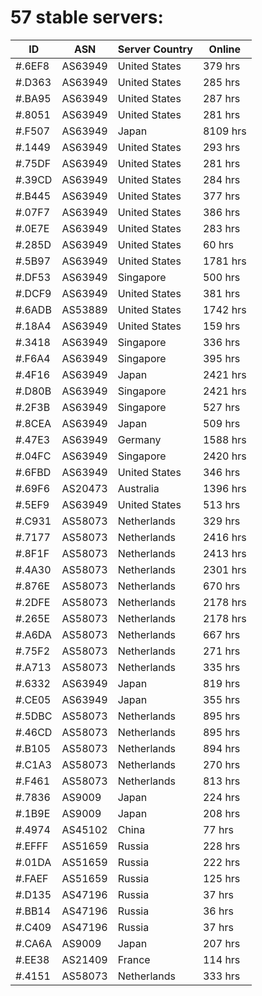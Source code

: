 # 57 stable servers:

| ID | ASN | Server Country | Online |
| ------ | ------ | ------ | ------ |
| #.6EF8 | AS63949 | United States | 379 hrs |
| #.D363 | AS63949 | United States | 285 hrs |
| #.BA95 | AS63949 | United States | 287 hrs |
| #.8051 | AS63949 | United States | 281 hrs |
| #.F507 | AS63949 | Japan | 8109 hrs |
| #.1449 | AS63949 | United States | 293 hrs |
| #.75DF | AS63949 | United States | 281 hrs |
| #.39CD | AS63949 | United States | 284 hrs |
| #.B445 | AS63949 | United States | 377 hrs |
| #.07F7 | AS63949 | United States | 386 hrs |
| #.0E7E | AS63949 | United States | 283 hrs |
| #.285D | AS63949 | United States | 60 hrs |
| #.5B97 | AS63949 | United States | 1781 hrs |
| #.DF53 | AS63949 | Singapore | 500 hrs |
| #.DCF9 | AS63949 | United States | 381 hrs |
| #.6ADB | AS53889 | United States | 1742 hrs |
| #.18A4 | AS63949 | United States | 159 hrs |
| #.3418 | AS63949 | Singapore | 336 hrs |
| #.F6A4 | AS63949 | Singapore | 395 hrs |
| #.4F16 | AS63949 | Japan | 2421 hrs |
| #.D80B | AS63949 | Singapore | 2421 hrs |
| #.2F3B | AS63949 | Singapore | 527 hrs |
| #.8CEA | AS63949 | Japan | 509 hrs |
| #.47E3 | AS63949 | Germany | 1588 hrs |
| #.04FC | AS63949 | Singapore | 2420 hrs |
| #.6FBD | AS63949 | United States | 346 hrs |
| #.69F6 | AS20473 | Australia | 1396 hrs |
| #.5EF9 | AS63949 | United States | 513 hrs |
| #.C931 | AS58073 | Netherlands | 329 hrs |
| #.7177 | AS58073 | Netherlands | 2416 hrs |
| #.8F1F | AS58073 | Netherlands | 2413 hrs |
| #.4A30 | AS58073 | Netherlands | 2301 hrs |
| #.876E | AS58073 | Netherlands | 670 hrs |
| #.2DFE | AS58073 | Netherlands | 2178 hrs |
| #.265E | AS58073 | Netherlands | 2178 hrs |
| #.A6DA | AS58073 | Netherlands | 667 hrs |
| #.75F2 | AS58073 | Netherlands | 271 hrs |
| #.A713 | AS58073 | Netherlands | 335 hrs |
| #.6332 | AS63949 | Japan | 819 hrs |
| #.CE05 | AS63949 | Japan | 355 hrs |
| #.5DBC | AS58073 | Netherlands | 895 hrs |
| #.46CD | AS58073 | Netherlands | 895 hrs |
| #.B105 | AS58073 | Netherlands | 894 hrs |
| #.C1A3 | AS58073 | Netherlands | 270 hrs |
| #.F461 | AS58073 | Netherlands | 813 hrs |
| #.7836 | AS9009 | Japan | 224 hrs |
| #.1B9E | AS9009 | Japan | 208 hrs |
| #.4974 | AS45102 | China | 77 hrs |
| #.EFFF | AS51659 | Russia | 228 hrs |
| #.01DA | AS51659 | Russia | 222 hrs |
| #.FAEF | AS51659 | Russia | 125 hrs |
| #.D135 | AS47196 | Russia | 37 hrs |
| #.BB14 | AS47196 | Russia | 36 hrs |
| #.C409 | AS47196 | Russia | 37 hrs |
| #.CA6A | AS9009 | Japan | 207 hrs |
| #.EE38 | AS21409 | France | 114 hrs |
| #.4151 | AS58073 | Netherlands | 333 hrs |

